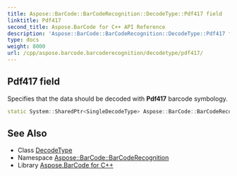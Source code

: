 ```yaml
---
title: Aspose::BarCode::BarCodeRecognition::DecodeType::Pdf417 field
linktitle: Pdf417
second_title: Aspose.BarCode for C++ API Reference
description: 'Aspose::BarCode::BarCodeRecognition::DecodeType::Pdf417 field. Specifies that the data should be decoded with Pdf417 barcode symbology in C++.'
type: docs
weight: 8000
url: /cpp/aspose.barcode.barcoderecognition/decodetype/pdf417/
---
```

## Pdf417 field


Specifies that the data should be decoded with **Pdf417** barcode symbology.

```cpp
static System::SharedPtr<SingleDecodeType> Aspose::BarCode::BarCodeRecognition::DecodeType::Pdf417
```




## See Also

* Class [DecodeType](../)
* Namespace [Aspose::BarCode::BarCodeRecognition](../../)
* Library [Aspose.BarCode for C++](../../../)
